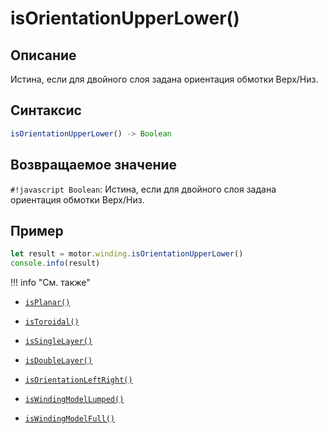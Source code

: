 # isOrientationUpperLower()

## Описание
Истина, если для двойного слоя задана ориентация обмотки Верх/Низ.

## Синтаксис
```javascript
isOrientationUpperLower() -> Boolean
```

## Возвращаемое значение
`#!javascript Boolean`: Истина, если для двойного слоя задана ориентация обмотки Верх/Низ.

## Пример
```javascript linenums="1"
let result = motor.winding.isOrientationUpperLower()
console.info(result)
```

!!! info "См. также"


- [`isPlanar()`](./isPlanar.md)

- [`isToroidal()`](./isToroidal.md)

- [`isSingleLayer()`](./isSingleLayer.md)

- [`isDoubleLayer()`](./isDoubleLayer.md)

- [`isOrientationLeftRight()`](./isOrientationLeftRight.md)

- [`isWindingModelLumped()`](./isWindingModelLumped.md)

- [`isWindingModelFull()`](./isWindingModelFull.md)

